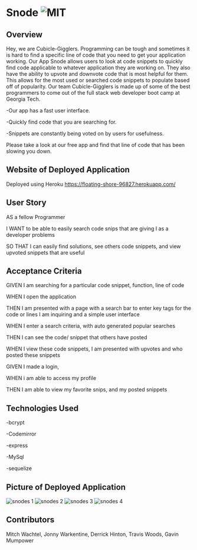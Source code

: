 # Snode  ![MIT](https://img.shields.io/badge/license-MIT-green)
   ## Overview

   Hey, we are Cubicle-Gigglers. Programming can be tough and sometimes it is hard to find a specific line of code that you need to get your application working. Our App Snode allows users to look at code snippets to quickly find code applicable to whatever application they are working on. They also have the ability to upvote and downvote code that is most helpful for them. This allows for the most used or searched code snippets to populate based off of popularity. Our team Cubicle-Gigglers is made up of some of the best programmers to come out of the full stack web developer boot camp at Georgia Tech. 
   
   -Our app has a fast user interface.
    
   -Quickly find code that you are searching for.
    
   -Snippets are constantly being voted on by users for usefulness. 

   Please take a look at our free app and find that line of code that has been slowing you down. 

   ## Website of Deployed Application
   Deployed using Heroku https://floating-shore-96827.herokuapp.com/
   
   ## User Story
   
   AS a fellow Programmer
   
   I WANT to be able to easily search code snips that are giving I as a developer problems
    
   SO THAT I can easily find solutions, see others code snippets, and view upvoted snippets that are useful
    
   ## Acceptance Criteria
   GIVEN I am searching for a particular code snippet, function, line of code
   
   WHEN I open the application
   
   THEN I am presented with a page with a search bar to enter key tags for the code or lines I am inquiring and a simple user interface
   
   WHEN I enter a search criteria, with auto generated popular searches
   
   THEN I can see the code/ snippet that others have posted
   
   WHEN I view these code snippets, I am presented with upvotes and who posted these snippets
    
   GIVEN I made a login,
   
   WHEN i am able to access my profile
   
   THEN I am able to view my favorite snips, and my posted snippets
   
   ## Technologies Used
   
   -bcrypt
   
   -Codemirror
   
   -express
   
   -MySql
   
   -sequelize
   
   ## Picture of Deployed Application
   ![snodes 1](https://user-images.githubusercontent.com/60993926/163659585-937de550-61c1-41b5-8422-61b02f5b166d.png)
   ![snodes 2](https://user-images.githubusercontent.com/60993926/163659594-bb492ae4-c6c3-4bd7-a084-5d89ab069ef2.png)
   ![snodes 3](https://user-images.githubusercontent.com/60993926/163659599-b8b95d83-ebf8-409f-85ac-84b1f00151b5.png)
   ![snodes 4](https://user-images.githubusercontent.com/60993926/163659602-c910055d-699a-46b9-8e34-309d3a393c24.png)

   ## Contributors

   Mitch Wachtel, Jonny Warkentine, Derrick Hinton, Travis Woods, Gavin Mumpower
